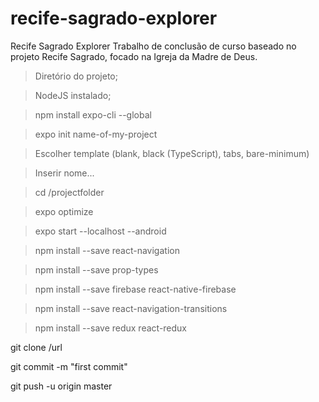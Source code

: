 # recife-sagrado-explorer
Recife Sagrado Explorer
Trabalho de conclusão de curso baseado no projeto Recife Sagrado, focado na Igreja da Madre de Deus.

> Diretório do projeto;

> NodeJS instalado;

> npm install expo-cli --global

> expo init name-of-my-project

> Escolher template (blank, black (TypeScript), tabs, bare-minimum)

> Inserir nome...

> cd /projectfolder

> expo optimize

> expo start --localhost --android

> npm install --save react-navigation

> npm install --save prop-types

> npm install --save firebase react-native-firebase

> npm install --save react-navigation-transitions 

> npm install --save redux react-redux 

git clone /url

git commit -m "first commit"

git push -u origin master
